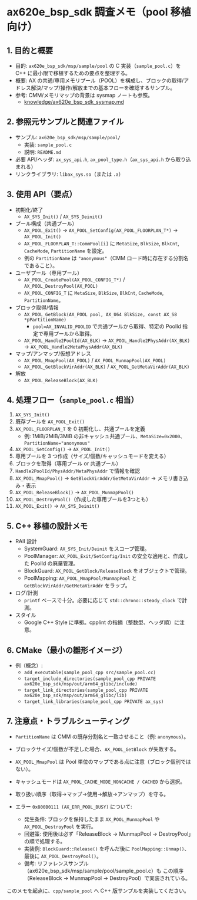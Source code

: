 # ax620e_bsp_sdk 調査メモ（pool 移植向け）

## 1. 目的と概要
- 目的: `ax620e_bsp_sdk/msp/sample/pool` の C 実装（`sample_pool.c`）を C++ に最小限で移植するための要点を整理する。
- 概要: AX の共通/専用メモリプール（POOL）を構成し、ブロックの取得/アドレス解決/マップ/操作/解放までの基本フローを確認するサンプル。
- 参考: CMM/メモリマップの背景は sysmap ノートも参照。
  - [knowledge/ax620e_bsp_sdk_sysmap.md](ax620e_bsp_sdk_sysmap.md)

## 2. 参照元サンプルと関連ファイル
- サンプル: `ax620e_bsp_sdk/msp/sample/pool/`
  - 実装: `sample_pool.c`
  - 説明: `README.md`
- 必要 API/ヘッダ: `ax_sys_api.h`, `ax_pool_type.h`（`ax_sys_api.h` から取り込まれる）
- リンクライブラリ: `libax_sys.so`（または `.a`）

## 3. 使用 API（要点）
- 初期化/終了
  - `AX_SYS_Init()` / `AX_SYS_Deinit()`
- プール構成（共通プール）
  - `AX_POOL_Exit()` → `AX_POOL_SetConfig(AX_POOL_FLOORPLAN_T*)` → `AX_POOL_Init()`
  - `AX_POOL_FLOORPLAN_T::CommPool[i]` に `MetaSize`, `BlkSize`, `BlkCnt`, `CacheMode`, `PartitionName` を設定。
  - 例の `PartitionName` は `"anonymous"`（CMM ロード時に存在する分割名であること）。
- ユーザプール（専用プール）
  - `AX_POOL_CreatePool(AX_POOL_CONFIG_T*)` / `AX_POOL_DestroyPool(AX_POOL)`
  - `AX_POOL_CONFIG_T` に `MetaSize`, `BlkSize`, `BlkCnt`, `CacheMode`, `PartitionName`。
- ブロック取得/情報
  - `AX_POOL_GetBlock(AX_POOL pool, AX_U64 BlkSize, const AX_S8 *pPartitionName)`
    - `pool=AX_INVALID_POOLID` で共通プールから取得、特定の PoolId 指定で専用プールから取得。
  - `AX_POOL_Handle2PoolId(AX_BLK)` → `AX_POOL_Handle2PhysAddr(AX_BLK)` → `AX_POOL_Handle2MetaPhysAddr(AX_BLK)`
- マップ/アンマップ/仮想アドレス
  - `AX_POOL_MmapPool(AX_POOL)` / `AX_POOL_MunmapPool(AX_POOL)`
  - `AX_POOL_GetBlockVirAddr(AX_BLK)` / `AX_POOL_GetMetaVirAddr(AX_BLK)`
- 解放
  - `AX_POOL_ReleaseBlock(AX_BLK)`

## 4. 処理フロー（`sample_pool.c` 相当）
1. `AX_SYS_Init()`
2. 既存プールを `AX_POOL_Exit()`
3. `AX_POOL_FLOORPLAN_T` を 0 初期化し、共通プールを定義
   - 例: 1MiB/2MiB/3MiB の非キャッシュ共通プール、`MetaSize=0x2000`、`PartitionName="anonymous"`
4. `AX_POOL_SetConfig()` → `AX_POOL_Init()`
5. 専用プールを 3 つ作成（サイズ/個数/キャッシュモードを変える）
6. ブロックを取得（専用プール or 共通プール）
7. `Handle2PoolId/PhysAddr/MetaPhysAddr` で情報を確認
8. `AX_POOL_MmapPool()` → `GetBlockVirAddr/GetMetaVirAddr` → メモリ書き込み・表示
9. `AX_POOL_ReleaseBlock()` → `AX_POOL_MunmapPool()`
10. `AX_POOL_DestroyPool()`（作成した専用プールを3つとも）
11. `AX_POOL_Exit()` → `AX_SYS_Deinit()`

## 5. C++ 移植の設計メモ
- RAII 設計
  - SystemGuard: `AX_SYS_Init/Deinit` をスコープ管理。
  - PoolManager: `AX_POOL_Exit/SetConfig/Init` の安全な適用と、作成した PoolId の廃棄管理。
  - BlockGuard: `AX_POOL_GetBlock/ReleaseBlock` をオブジェクトで管理。
  - PoolMapping: `AX_POOL_MmapPool/MunmapPool` と `GetBlockVirAddr/GetMetaVirAddr` をラップ。
- ログ/計測
  - `printf` ベースで十分。必要に応じて `std::chrono::steady_clock` で計測。
- スタイル
  - Google C++ Style に準拠。cpplint の指摘（整数型、ヘッダ順）に注意。

## 6. CMake（最小の雛形イメージ）
- 例（概念）:
  - `add_executable(sample_pool_cpp src/sample_pool.cc)`
  - `target_include_directories(sample_pool_cpp PRIVATE ax620e_bsp_sdk/msp/out/arm64_glibc/include)`
  - `target_link_directories(sample_pool_cpp PRIVATE ax620e_bsp_sdk/msp/out/arm64_glibc/lib)`
  - `target_link_libraries(sample_pool_cpp PRIVATE ax_sys)`

## 7. 注意点・トラブルシューティング
- `PartitionName` は CMM の既存分割名と一致させること（例: `anonymous`）。
- ブロックサイズ/個数が不足した場合、`AX_POOL_GetBlock` が失敗する。
- `AX_POOL_MmapPool` は Pool 単位のマップである点に注意（ブロック個別ではない）。
- キャッシュモードは `AX_POOL_CACHE_MODE_NONCACHE / CACHED` から選択。
- 取り扱い順序（取得→マップ→使用→解放→アンマップ）を守る。

- エラー `0x800B0111 (AX_ERR_POOL_BUSY)` について:
  - 発生条件: ブロックを保持したまま `AX_POOL_MunmapPool` や `AX_POOL_DestroyPool` を実行。
  - 回避策: 使用後は必ず「ReleaseBlock → MunmapPool → DestroyPool」の順で処理する。
  - 実装例: `BlockGuard::Release()` を呼んだ後に `PoolMapping::Unmap()`、最後に `AX_POOL_DestroyPool()`。
  - 備考: リファレンスサンプル（ax620e_bsp_sdk/msp/sample/pool/sample_pool.c）も
    この順序（ReleaseBlock → MunmapPool → DestroyPool）で実装されている。

このメモを起点に、`cpp/sample_pool` へ C++ 版サンプルを実装してください。
